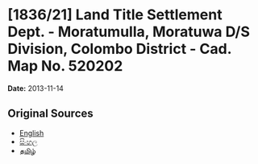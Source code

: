 # [1836/21] Land Title Settlement Dept. - Moratumulla, Moratuwa D/S Division, Colombo District - Cad. Map No. 520202

**Date:** 2013-11-14

## Original Sources

- [English](https://documents.gov.lk/view/extra-gazettes/2013/11/1836-21_E.pdf)
- [සිංහල](https://documents.gov.lk/view/extra-gazettes/2013/11/1836-21_S.pdf)
- [தமிழ்](https://documents.gov.lk/view/extra-gazettes/2013/11/1836-21_T.pdf)
